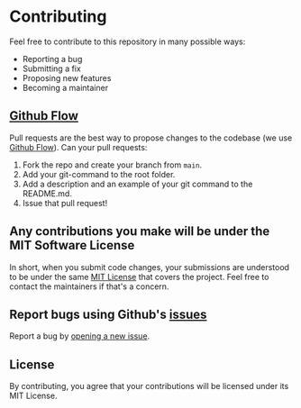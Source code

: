 # Contributing

Feel free to contribute to this repository in many possible ways:

- Reporting a bug
- Submitting a fix
- Proposing new features
- Becoming a maintainer

## [Github Flow](https://guides.github.com/introduction/flow/index.html)

Pull requests are the best way to propose changes to the codebase (we use [Github Flow](https://guides.github.com/introduction/flow/index.html)). Can your pull requests:

1. Fork the repo and create your branch from `main`.
2. Add your git-command to the root folder.
3. Add a description and an example of your git command to the README.md.
4. Issue that pull request!

## Any contributions you make will be under the MIT Software License

In short, when you submit code changes, your submissions are understood to be under the same [MIT License](http://choosealicense.com/licenses/mit/) that covers the project. Feel free to contact the maintainers if that's a concern.

## Report bugs using Github's [issues](https://github.com/KunzManuel/git-commands/issues)

Report a bug by [opening a new issue](https://github.com/KunzManuel/git-commands/issues/new).

## License

By contributing, you agree that your contributions will be licensed under its MIT License.

